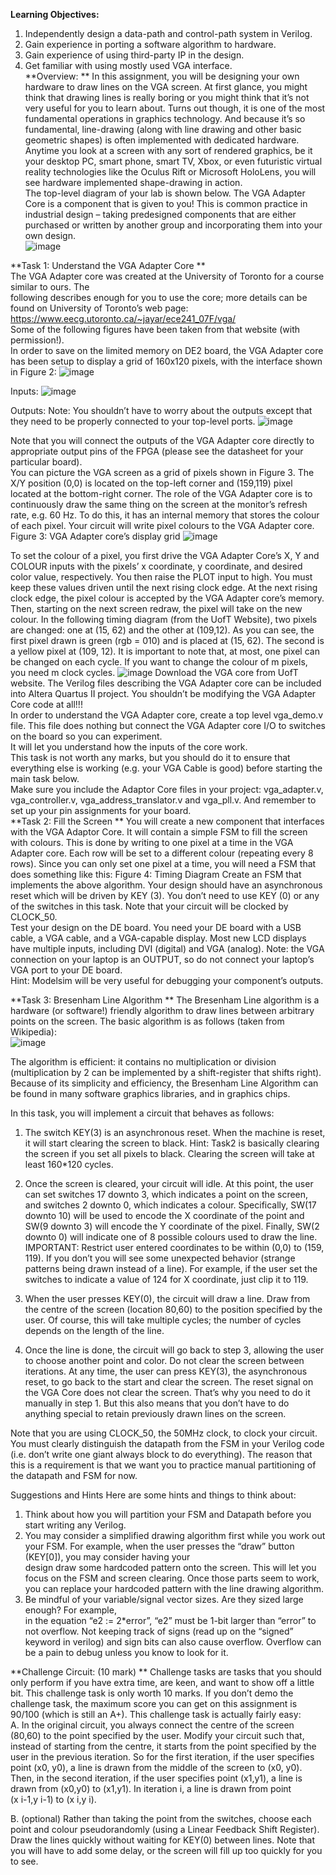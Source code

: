 **Learning Objectives:**    
1. Independently design a data-path and control-path system in Verilog.    
2. Gain experience in porting a software algorithm to hardware.  
3. Gain experience of using third-party IP in the design. 
4. Get familiar with using mostly used VGA interface.  
**Overview: **
In this assignment, you will be designing your own hardware to draw lines on the VGA screen.  At 
first glance, you might think that drawing lines is really boring or you might think that it’s not very 
useful for you to learn about. Turns out though, it is one of the most fundamental operations in 
graphics technology.  And because it’s so fundamental, line-drawing (along with line drawing and 
other basic geometric shapes) is often implemented with dedicated hardware. Anytime you look 
at  a  screen with  any  sort  of  rendered  graphics, be  it  your desktop  PC,  smart phone,  smart  TV, 
Xbox, or even futuristic virtual reality technologies like the Oculus Rift or Microsoft HoloLens, you 
will see hardware implemented shape-drawing in action.  
The top-level diagram of your lab is shown below.  The VGA Adapter Core is a component that is 
given to you! This is common practice in industrial design – taking predesigned components that 
are either purchased or written by another group and incorporating them into your own design.   
![image](https://github.com/user-attachments/assets/20fb9f68-db2a-445a-a420-9d1d8d9e939d)

 
**Task 1:  Understand the VGA Adapter Core **   
The VGA Adapter core was created at the University of Toronto for a course similar to ours.  The  
following describes enough for you to use the core; more details can be found on University of 
Toronto’s web page: https://www.eecg.utoronto.ca/~jayar/ece241_07F/vga/         
Some of the following figures have been taken from that website (with permission!).    
In order to save on the limited memory on DE2 board, the VGA Adapter core has been setup to 
display a grid of 160x120 pixels, with the interface shown in Figure 2: 
![image](https://github.com/user-attachments/assets/d66eaac7-a679-4f1c-ac0e-01276bf4ef79)

Inputs: 
![image](https://github.com/user-attachments/assets/fc96da0c-2df5-4d95-9d59-53f448aa62b7)

Outputs: 
Note: You shouldn’t have to worry about the outputs except that they need to be properly 
connected to your top-level ports. 
![image](https://github.com/user-attachments/assets/5e787d81-9ada-4942-806b-c1b7bf4d6650)
 
 
Note that you will connect the outputs of the VGA Adapter core directly to appropriate output 
pins of the FPGA (please see the datasheet for your particular board).  
You  can  picture  the  VGA  screen  as  a  grid  of  pixels  shown  in  Figure  3.  The  X/Y  position  (0,0)  is 
located on the top-left corner and (159,119) pixel located at the bottom-right corner. The role of 
the  VGA  Adapter  core  is  to  continuously  draw  the  same  thing  on  the screen at the monitor’s 
refresh rate, e.g. 60 Hz. To do this, it has an internal memory that stores the colour of each pixel. 
Your circuit will write pixel colours to the VGA Adapter core. 
Figure 3: VGA Adapter core’s display grid 
![image](https://github.com/user-attachments/assets/49dc1b08-39bf-4d7d-b8c2-019a669f55c5)

To set the colour of a pixel, you first drive the VGA Adapter Core’s X, Y and COLOUR inputs with 
the pixels’ x coordinate, y coordinate, and desired color value, respectively. You then raise the 
PLOT input to high.  You must keep these values driven until  the next rising clock edge.  At the 
next rising clock edge, the pixel colour is accepted by the VGA Adapter core’s memory. Then, 
starting on the next screen redraw, the pixel will take on the new colour. In the following timing 
diagram  (from  the  UofT  Website),  two  pixels  are  changed:  one  at  (15,  62)  and  the  other  at 
(109,12).  As you can see, the first pixel drawn is green (rgb = 010) and is placed at (15, 62). The 
second is a yellow pixel at (109, 12).  It is important to note that, at most, one pixel can be changed 
on each cycle.  If you want to change the colour of m pixels, you need m clock cycles. 
![image](https://github.com/user-attachments/assets/556db339-6ac9-46d9-9e1f-299708e1eb41)
Download the  VGA  core  from  UofT  website.  The  Verilog files describing the VGA  Adapter  core 
can be included into Altera Quartus II project.  You shouldn’t be modifying the VGA Adapter Core 
code at all!!!   
In order to understand the VGA Adapter core, create a top level vga_demo.v file. This file does 
nothing but connect the VGA Adapter core I/O to switches on the board so you can experiment.  
It will let you understand how the inputs of the core work.      
This task is not worth any marks, but you should do it to ensure that everything else is working 
(e.g. your VGA Cable is good) before starting the main task below.    
Make  sure  you  include the  Adaptor  Core files  in your  project:  vga_adapter.v,  vga_controller.v, 
vga_address_translator.v and vga_pll.v.  And remember to set up your pin assignments for your 
board.   
**Task 2:  Fill the Screen **
You  will  create  a  new  component  that  interfaces  with  the  VGA  Adaptor  Core.  It  will  contain  a 
simple FSM to fill the screen with colours. This is done by writing to one pixel at a time in the VGA 
Adapter core.  Each row will be set to a different colour (repeating every 8 rows). Since you can 
only set one pixel at a time, you will need a FSM that does something like this: 
Figure 4: Timing Diagram 
Create an FSM that implements the above algorithm. Your design should have an asynchronous 
reset which will be driven by KEY (3).  You don’t need to use KEY (0) or any of the switches in this 
task.  Note that your circuit will be clocked by CLOCK_50.    
Test your design on the DE board.  You need your DE board with a USB cable, a VGA cable, and a 
VGA-capable  display.    Most  new  LCD  displays  have  multiple  inputs,  including  DVI  (digital)  and 
VGA (analog). Note: the VGA connection on your laptop is an OUTPUT, so do not connect your 
laptop’s VGA port to your DE board.    
Hint: Modelsim will be very useful for debugging your component’s outputs. 
 
**Task 3: Bresenham Line Algorithm ** 
The  Bresenham  Line  algorithm  is  a  hardware  (or  software!)  friendly  algorithm  to  draw  lines 
between arbitrary points on the screen.  The basic algorithm is as follows (taken from Wikipedia):  
  ![image](https://github.com/user-attachments/assets/b98959f7-80ca-453c-959e-ebf028143b03)

The algorithm is efficient: it contains no multiplication or division (multiplication by 2 can be 
implemented by a shift-register that shifts right). Because of its simplicity and efficiency, the 
Bresenham Line Algorithm can be found in many software graphics libraries, and in graphics 
chips.  
 
In this task, you will implement a circuit that behaves as follows:  
  
1. The  switch  KEY(3)  is  an asynchronous  reset.   When  the  machine  is  reset,  it  will 
start  clearing the  screen  to black.    Hint:  Task2  is basically  clearing the  screen  if 
you set all pixels to black.  Clearing the screen will take at least 160*120 cycles.    
  
2. Once  the  screen  is  cleared,  your  circuit  will  idle.  At  this  point,  the  user  can  set 
switches  17  downto  3,  which  indicates  a  point  on  the  screen,  and  switches  2 
downto 0, which indicates a colour.  Specifically, SW(17 downto 10) will be used 
to encode the X  coordinate of the point and SW(9 downto 3) will encode the Y 
coordinate of the pixel.  Finally, SW(2 downto 0) will indicate one of 8 possible 
colours used to draw the line. IMPORTANT: Restrict user entered coordinates to 
be within (0,0) to (159, 119). If you don’t you will see some unexpected behavior 
(strange patterns being drawn instead of a line).  For example, if the user set the 
switches to indicate a value of 124 for X coordinate, just clip it to 119.  
  
3. When the user presses KEY(0), the circuit will draw a line. Draw from the centre 
of  the  screen  (location  80,60)  to the  position  specified  by the user.    Of  course, 
this will take multiple cycles; the number of cycles depends on the length of the 
line.  
  
4. Once the line is done, the circuit will go back to step 3, allowing the user to choose 
another point and color.  Do not clear the screen between iterations.  At any time, 
the  user  can  press  KEY(3),  the  asynchronous  reset,  to  go  back  to  the  start  and 
clear  the  screen.    The  reset  signal  on  the  VGA  Core  does  not  clear  the  screen. 
That’s why you need to do it manually in step 1. But this also means that you 
don’t have to do anything special to retain previously drawn lines on the screen.   
  
Note that you are using CLOCK_50, the 50MHz clock, to clock your circuit. You must 
clearly distinguish the datapath from the FSM in your Verilog code (i.e. don’t write one 
giant always block to do everything).  The reason that this is a requirement is that we 
want you to practice manual partitioning of the datapath and FSM for now.    
  
Suggestions and Hints 
Here are some hints and things to think about:    
1. Think  about  how  you  will  partition  your  FSM  and  Datapath  before  you  start  writing  any 
Verilog.    
2. You  may  consider  a  simplified  drawing  algorithm  first  while  you  work  out  your  FSM.    For 
example, when the user presses the “draw” button (KEY[0]), you may consider having your       
design draw some hardcoded pattern onto the screen.  This will let you focus on the FSM and 
screen clearing. Once those parts seem to work, you can replace your hardcoded           pattern 
with the line drawing algorithm. 
3. Be mindful of your variable/signal vector sizes.  Are they sized large enough? For example,   
in the equation “e2 := 2*error”,  “e2” must be 1-bit larger than “error” to not           overflow. 
Not keeping track of signs (read up on the “signed” keyword in verilog) and sign bits can also 
cause overflow. Overflow can be a pain to debug unless you know to look for it. 
 
**Challenge Circuit: (10 mark) **
Challenge tasks are tasks that you should only perform if you have extra time, are keen, and 
want to show off a little bit.  This challenge task is only worth 10 marks.  If you don’t demo the 
challenge task, the maximum score you can get on this assignment is 90/100 (which is still an 
A+). 
This challenge task is actually fairly easy:  
A. In  the  original  circuit,  you  always  connect  the  centre  of  the  screen  (80,60)  to  the 
point specified by the user.  Modify your circuit such that, instead of starting from 
the centre, it starts from the point specified by the user in the previous iteration.  So 
for the first iteration, if the user specifies point (x0, y0), a line is drawn from the middle 
of  the  screen  to  (x0,  y0).    Then,  in  the  second  iteration,  if  the  user  specifies  point 
(x1,y1), a line is drawn from (x0,y0) to (x1,y1).  In iteration i, a line is drawn from point  
(x i-1,y i-1) to (x i,y i).   
  
B. (optional)  Rather  than  taking  the  point  from  the  switches,  choose  each  point  and 
colour  pseudorandomly  (using  a  Linear  Feedback  Shift  Register).    Draw  the  lines 
quickly  without  waiting  for  KEY(0)  between  lines.    Note  that  you  will  have  to  add 
some delay, or the screen will fill up too quickly for you to see.  
